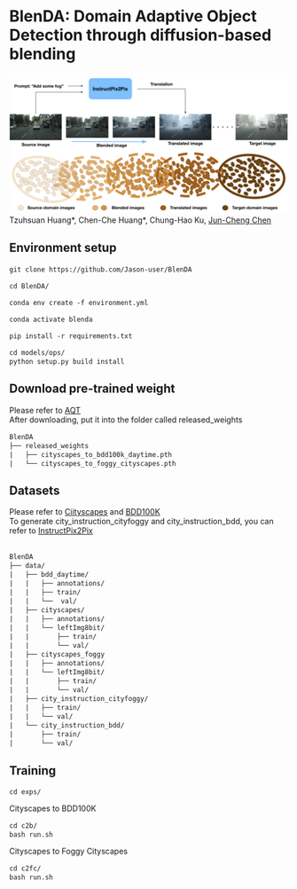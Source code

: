 # BlenDA: Domain Adaptive Object Detection through diffusion-based blending
![teaser](figs/teaser.png)
Tzuhsuan Huang*, 
Chen-Che Huang*, 
Chung-Hao Ku, 
[Jun-Cheng Chen](https://www.citi.sinica.edu.tw/pages/pullpull/)

## Environment setup
```
git clone https://github.com/Jason-user/BlenDA
```
```
cd BlenDA/
```
```
conda env create -f environment.yml
```
```
conda activate blenda
```
```
pip install -r requirements.txt
```
```
cd models/ops/
python setup.py build install
```

## Download pre-trained weight
Please refer to [AQT](https://github.com/weii41392/AQT) \
After downloading, put it into the folder called released_weights
```
BlenDA
├── released_weights
|   ├── cityscapes_to_bdd100k_daytime.pth
|   └── cityscapes_to_foggy_cityscapes.pth
```

## Datasets
Please refer to [Ciityscapes](https://www.cityscapes-dataset.com/) and [BDD100K](https://bdd-data.berkeley.edu/) \
To generate city_instruction_cityfoggy and city_instruction_bdd, you can refer to [InstructPix2Pix](https://github.com/timothybrooks/instruct-pix2pix)
```

BlenDA
├── data/
|   ├── bdd_daytime/
|   |   ├── annotations/
|   |   ├── train/
|   |   └──  val/
|   ├── cityscapes/
|   |   ├── annotations/
|   |   └── leftImg8bit/
|   |       ├── train/
|   |       └── val/
|   ├── cityscapes_foggy
|   |   ├── annotations/
|   |   └── leftImg8bit/
|   |       ├── train/
|   |       └── val/
|   ├── city_instruction_cityfoggy/
|   |   ├── train/
|   |   └── val/
|   └── city_instruction_bdd/
|       ├── train/
|       └── val/
```

## Training
```
cd exps/
```
Cityscapes to BDD100K
```
cd c2b/
bash run.sh
```
Cityscapes to Foggy Cityscapes
```
cd c2fc/
bash run.sh
```